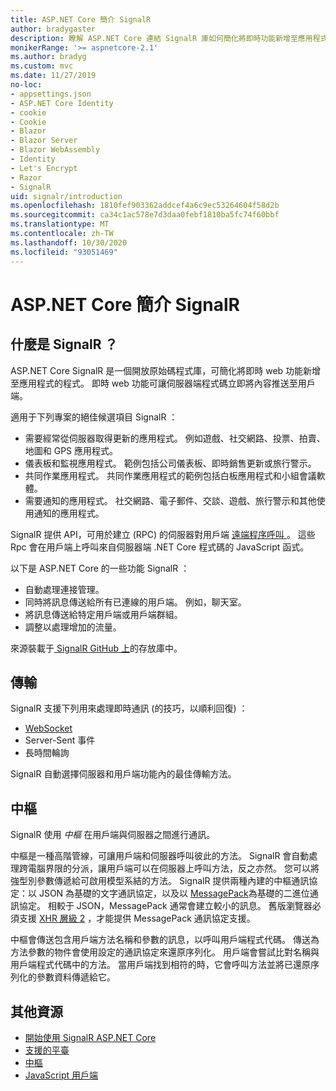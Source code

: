 ```yaml
---
title: ASP.NET Core 簡介 SignalR
author: bradygaster
description: 瞭解 ASP.NET Core 連結 SignalR 庫如何簡化將即時功能新增至應用程式的程式。
monikerRange: '>= aspnetcore-2.1'
ms.author: bradyg
ms.custom: mvc
ms.date: 11/27/2019
no-loc:
- appsettings.json
- ASP.NET Core Identity
- cookie
- Cookie
- Blazor
- Blazor Server
- Blazor WebAssembly
- Identity
- Let's Encrypt
- Razor
- SignalR
uid: signalr/introduction
ms.openlocfilehash: 1810fef903362addcef4a6c9ec53264604f58d2b
ms.sourcegitcommit: ca34c1ac578e7d3daa0febf1810ba5fc74f60bbf
ms.translationtype: MT
ms.contentlocale: zh-TW
ms.lasthandoff: 10/30/2020
ms.locfileid: "93051469"
---
```

# <a name="introduction-to-aspnet-core-no-locsignalr"></a>ASP.NET Core 簡介 SignalR

## <a name="what-is-no-locsignalr"></a>什麼是 SignalR ？

ASP.NET Core SignalR 是一個開放原始碼程式庫，可簡化將即時 web 功能新增至應用程式的程式。 即時 web 功能可讓伺服器端程式碼立即將內容推送至用戶端。

適用于下列專案的絕佳候選項目 SignalR ：

* 需要經常從伺服器取得更新的應用程式。 例如遊戲、社交網路、投票、拍賣、地圖和 GPS 應用程式。
* 儀表板和監視應用程式。 範例包括公司儀表板、即時銷售更新或旅行警示。
* 共同作業應用程式。 共同作業應用程式的範例包括白板應用程式和小組會議軟體。
* 需要通知的應用程式。 社交網路、電子郵件、交談、遊戲、旅行警示和其他使用通知的應用程式。

SignalR 提供 API，可用於建立 (RPC) 的伺服器對用戶端 [遠端程序呼叫 ](https://wikipedia.org/wiki/Remote_procedure_call)。 這些 Rpc 會在用戶端上呼叫來自伺服器端 .NET Core 程式碼的 JavaScript 函式。

以下是 ASP.NET Core 的一些功能 SignalR ：

* 自動處理連接管理。
* 同時將訊息傳送給所有已連線的用戶端。 例如，聊天室。
* 將訊息傳送給特定用戶端或用戶端群組。
* 調整以處理增加的流量。

來源裝載于[ SignalR GitHub 上](https://github.com/dotnet/AspNetCore/tree/master/src/SignalR)的存放庫中。

## <a name="transports"></a>傳輸

SignalR 支援下列用來處理即時通訊 (的技巧，以順利回復) ：

* [WebSocket](https://tools.ietf.org/html/rfc7118)
* Server-Sent 事件
* 長時間輪詢

SignalR 自動選擇伺服器和用戶端功能內的最佳傳輸方法。

## <a name="hubs"></a>中樞

SignalR 使用 *中樞* 在用戶端與伺服器之間進行通訊。

中樞是一種高階管線，可讓用戶端和伺服器呼叫彼此的方法。 SignalR 會自動處理跨電腦界限的分派，讓用戶端可以在伺服器上呼叫方法，反之亦然。 您可以將強型別參數傳遞給可啟用模型系結的方法。 SignalR 提供兩種內建的中樞通訊協定：以 JSON 為基礎的文字通訊協定，以及以 [MessagePack](https://msgpack.org/)為基礎的二進位通訊協定。  相較于 JSON，MessagePack 通常會建立較小的訊息。 舊版瀏覽器必須支援 [XHR 層級 2](https://caniuse.com/#feat=xhr2) ，才能提供 MessagePack 通訊協定支援。

中樞會傳送包含用戶端方法名稱和參數的訊息，以呼叫用戶端程式代碼。 傳送為方法參數的物件會使用設定的通訊協定來還原序列化。 用戶端會嘗試比對名稱與用戶端程式代碼中的方法。 當用戶端找到相符的時，它會呼叫方法並將已還原序列化的參數資料傳遞給它。

## <a name="additional-resources"></a>其他資源

* [開始使用 SignalR ASP.NET Core](xref:tutorials/signalr)
* [支援的平臺](xref:signalr/supported-platforms)
* [中樞](xref:signalr/hubs)
* [JavaScript 用戶端](xref:signalr/javascript-client)
